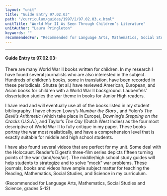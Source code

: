 ```yaml
---
layout: "unit"
title: "Guide Entry 97.02.03"
path: "/curriculum/guides/1997/2/97.02.03.x.html"
unitTitle: "World War II As Seen Through Children’s Literature"
unitAuthor: "Laura Pringleton"
keywords: ""
recommendedFor: "Recommended for Language Arts, Mathematics, Social Studies and Science, grades 5-12"
---
```

<body>
<hr/>
<h4>
Guide Entry to 97.02.03:
</h4>
There are many World War II books written for children. In my research I have found several journalists who are also interested in the subject. Hundreds of children’s books, some in translation, have been recorded in these periodicals. Shutze (et al.) have reviewed American, European, and Asian books for children with a World War II background. Laubenfels’ dissertation studies the war theme in books for Junior High readers.
<p>
I have read and will eventually use all of the books listed in my student bibliography. I have chosen Lowry’s
<i>
Number the Stars
</i>
, and Yolen’s
<i>
The Devil’s Arithmetic
</i>
(which take place in Europe), Downing’s
<i>
Stepping on the Cracks
</i>
(U.S.A.), and Taylor’s
<i>
The Cay
</i>
(Dutch West Indies) as the four most descriptive of World War II to fully critique in my paper. These books portray the war most realistically, and have a comprehension level that is exactly suitable for middle and high school students.
</p>
<p>
I have also found several videos that are perfect for my unit. Some deal with the Holocaust. Reader’s Digest’s three-film series depicts fifteen turning points of the war (land/sea/air). The middle/high school study guides will help students to strategize and to solve “mock” war problems. These journals, books and videos have ample subject matter for teaching the Reading, Mathematics, Social Studies, and Science in my curriculum.
</p>
<p>
(Recommended for Language Arts, Mathematics, Social Studies and Science, grades 5-12)
</p>
</body>